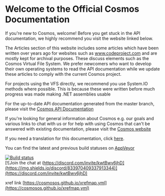 ﻿# Welcome to the Official Cosmos Documentation</h1>
  
If you're new to Cosmos, welcome! Before you get stuck in the API documentation, we highly recommend you visit the website linked below.  
  
The Articles section of this website includes some articles which have been written over years ago for websites such as www.codeproject.com and are mostly kept for archival purposes. These discuss elements such as the Cosmos Virtual File System. We prefer newcomers who want to develop their own operating systems to read the API documentation while we update these articles to comply with the current Cosmos project. 
    
For projects using the VFS directly, we recommend you use System.IO methods where possible. This is because these were written before much progress was made making .NET assemblies usable
  
  
For the up-to-date API documentation generated from the master branch, please visit the [Cosmos API Documentation](https://cosmosos.github.io/api/Cosmos.Build.Tasks.html)  
  
If you're looking for general information about Cosmos e.g. our goals and various links to chat with us or for help with using Cosmos that can't be answered with existing documentation, please visit the [Cosmos website](https://gocosmos.org)  

If you need a translation for this documentation, click [here](https://cosmosos-github-io.translate.goog/?_x_tr_sl=auto&_x_tr_tl=en&_x_tr_hl=en&_x_tr_pto=wapp).


You can find the latest and previous build statuses on [AppVeyor](https://ci.appveyor.com/project/CosmosOS/cosmos)  

[![Build status](https://ci.appveyor.com/api/projects/status/kust7g5dlnykhkaf/branch/master?svg=true)](https://ci.appveyor.com/project/CosmosOS/cosmos/branch/master)  
[![Join the chat at (https://discord.com/invite/kwtBwv6jhD](https://img.shields.io/discord/833970409337913344)](https://discord.com/invite/kwtBwv6jhD)

xref link [https://cosmosos.github.io/xrefmap.yml](https://cosmosos.github.io/xrefmap.yml)
